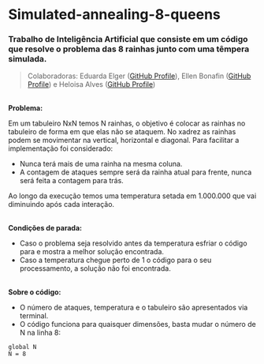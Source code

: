 # Simulated-annealing-8-queens

### Trabalho de Inteligência Artificial que consiste em um código que resolve o problema das 8 rainhas junto com uma têmpera simulada.<br>
>Colaboradoras: Eduarda Elger ([GitHub Profile](https://github.com/EduardaElger)), Ellen Bonafin ([GitHub Profile](https://github.com/EllenBonafin)) e Heloisa Alves ([GitHub Profile](https://github.com/Helogizzy))

<br>**Problema:**<br>

 Em um tabuleiro NxN temos N rainhas, o objetivo é colocar as rainhas no tabuleiro de forma em que elas não se ataquem. No xadrez as rainhas podem se movimentar na vertical, horizontal e diagonal. Para facilitar a implementação foi considerado:
 - Nunca terá mais de uma rainha na mesma coluna.
 - A contagem de ataques sempre será da rainha atual para frente, nunca será feita a contagem para trás.
 
 Ao longo da execução temos uma temperatura setada em 1.000.000 que vai diminuindo após cada interação.<br>
 
 <br>**Condições de parada:**<br>
 - Caso o problema seja resolvido antes da temperatura esfriar o código para e mostra a melhor solução encontrada.
 - Caso a temperatura chegue perto de 1 o código para o seu processamento, a solução não foi encontrada. 

<br>**Sobre o código:**<br>
- O número de ataques, temperatura e o tabuleiro são apresentados via terminal.<br>
- O código funciona para quaisquer dimensões, basta mudar o número de N na linha 8:
```
global N 
N = 8
```
<br>
 <br>
